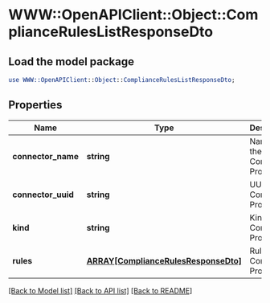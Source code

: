 # WWW::OpenAPIClient::Object::ComplianceRulesListResponseDto

## Load the model package
```perl
use WWW::OpenAPIClient::Object::ComplianceRulesListResponseDto;
```

## Properties
Name | Type | Description | Notes
------------ | ------------- | ------------- | -------------
**connector_name** | **string** | Name of the Compliance Provider | 
**connector_uuid** | **string** | UUID of the Compliance Provider | 
**kind** | **string** | Kind of the Compliance Provider | 
**rules** | [**ARRAY[ComplianceRulesResponseDto]**](ComplianceRulesResponseDto.md) | Rules from Compliance Provider | 

[[Back to Model list]](../README.md#documentation-for-models) [[Back to API list]](../README.md#documentation-for-api-endpoints) [[Back to README]](../README.md)


